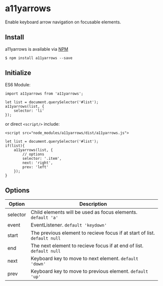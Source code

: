 # a11yarrows
Enable keyboard arrow navigation on focusable elements.

## Install

a11yarrows is available via [NPM](https://www.npmjs.com/package/a11yarrows)

`$ npm install a11yarrows --save`

## Initialize

ES6 Module:

```
import a11yarrows from 'a11yarrows';

let list = document.querySelector('#list');
a11yarrows(list, {
	selector: 'li'
});
```

or direct `<script/>` include:

`<script src="node_modules/a11yarrows/dist/a11yarrows.js">`

```
let list = document.querySelector('#list');
if(list){
	a11yarrows(list, {
		// options
		selector: '.item',
		next: 'right',
		prev: 'left'
	});
}
```

## Options

| Option   | Description                                                               |
|----------|---------------------------------------------------------------------------|
| selector | Child elements will be used as focus elements. `default 'a'`              |
| event    | EventListener. `default 'keydown'`                                        |
| start    | The previous element to recieve focus if at start of list. `default null` |
| end      | The next element to recieve focus if at end of list. `default null`       |
| next     | Keyboard key to move to next element. `default 'down'`                    |
| prev     | Keyboard key to move to previous element. `default 'up'`                  |
